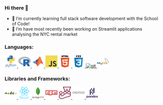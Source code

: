 ### Hi there 👋

- 🌱 I’m currently learning full stack software development with the School of Code!
- 🔭 I’m have most recently been working on Streamlit applications analysing the NYC rental market



<h3 align="left">Languages:</h3>
<p align="left"> 
<a href="https://www.python.org/" target="_blank" rel="noreferrer"> <img src="https://github.com/devicons/devicon/blob/master/icons/python/python-original-wordmark.svg" alt="python" width="40" height="40"/> </a> 
<a href="https://www.r-project.org/" target="_blank" rel="noreferrer"> <img src="https://github.com/devicons/devicon/blob/master/icons/r/r-original.svg" alt="xd" width="40" height="40"/> </a>   
<a href="https://uk.mathworks.com/products/matlab.html" target="_blank" rel="noreferrer"> <img src="https://github.com/devicons/devicon/blob/master/icons/matlab/matlab-original.svg" alt="xd" width="40" height="40"/> </a>
<a href="https://developer.mozilla.org/en-US/docs/Web/JavaScript" target="_blank" rel="noreferrer"> <img src="https://raw.githubusercontent.com/devicons/devicon/master/icons/javascript/javascript-original.svg" alt="javascript" width="40" height="40"/> </a>
<a href="https://www.w3.org/html/" target="_blank" rel="noreferrer"> <img src="https://raw.githubusercontent.com/devicons/devicon/master/icons/html5/html5-original-wordmark.svg" alt="html5" width="40" height="40"/> </a> 
<a href="https://www.w3schools.com/css/" target="_blank" rel="noreferrer"> <img src="https://raw.githubusercontent.com/devicons/devicon/master/icons/css3/css3-original-wordmark.svg" alt="css3" width="40" height="40"/> </a>  
<a href="https://git-scm.com/" target="_blank" rel="noreferrer"> <img src="https://www.vectorlogo.zone/logos/git-scm/git-scm-icon.svg" alt="git" width="40" height="40"/> </a>  
<a href="https://www.mysql.com/" target="_blank" rel="noreferrer"> <img src="https://raw.githubusercontent.com/devicons/devicon/master/icons/mysql/mysql-original-wordmark.svg" alt="mysql" width="40" height="40"/> </a> 


<h3 align:"left" id="libraries">Libraries and Frameworks:</h3>


<a href="https://nodejs.org" target="_blank" rel="noreferrer"> <img src="https://raw.githubusercontent.com/devicons/devicon/master/icons/nodejs/nodejs-original-wordmark.svg" alt="nodejs" width="40" height="40"/> </a> 
<a href="https://reactjs.org/" target="_blank" rel="noreferrer"> <img src="https://raw.githubusercontent.com/devicons/devicon/master/icons/react/react-original-wordmark.svg" alt="react" width="40" height="40"/> </a> 
<a href="https://www.mongodb.com/" target="_blank" rel="noreferrer"> <img src="https://raw.githubusercontent.com/devicons/devicon/master/icons/mongodb/mongodb-original-wordmark.svg" alt="mongodb" width="40" height="40"/> </a> 
<a href="https://www.npmjs.com/" target="_blank" rel="noreferrer"> <img src="https://github.com/devicons/devicon/blob/master/icons/npm/npm-original-wordmark.svg" alt="xd" width="40" height="40"/> </a> 
<a href="https://jestjs.io/" target="_blank" rel="noreferrer"> <img src="https://github.com/devicons/devicon/blob/master/icons/jest/jest-plain.svg" alt="xd" width="40" height="40"/> </a> <a href="https://expressjs.com/" target="_blank" rel="noreferrer"> <img src="https://github.com/devicons/devicon/blob/master/icons/express/express-original-wordmark.svg" alt="xd" width="40" height="40"/> </a> <a href="https://pandas.pydata.org/" target="_blank" rel="noreferrer"> <img src="https://github.com/devicons/devicon/blob/master/icons/pandas/pandas-original-wordmark.svg" alt="xd" width="40" height="40"/> </a>  </p>
  
  
<!--

Here are some ideas to get you started:



- 👯 I’m looking to collaborate on ...
- 🤔 I’m looking for help with ...
- 💬 Ask me about ...
- 📫 How to reach me: ...
- 😄 Pronouns: ...
- ⚡ Fun fact: ...

<a href="" target="_blank" rel="noreferrer"> <img src="" alt="xd" width="40" height="40"/> </a> 


<a href="https://nextjs.org/" target="_blank" rel="noreferrer"> <img src="https://cdn.worldvectorlogo.com/logos/nextjs-2.svg" alt="nextjs" width="40" height="40"/> </a> 

<a href="https://reactnative.dev/" target="_blank" rel="noreferrer"> <img src="https://reactnative.dev/img/header_logo.svg" alt="reactnative" width="40" height="40"/> </a> 

<a href="https://vuejs.org/" target="_blank" rel="noreferrer"> <img src="https://raw.githubusercontent.com/devicons/devicon/master/icons/vuejs/vuejs-original-wordmark.svg" alt="vuejs" width="40" height="40"/> </a> 
-->
